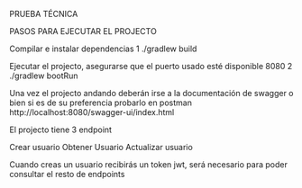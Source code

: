 PRUEBA TÉCNICA

PASOS PARA EJECUTAR EL PROJECTO


Compilar e instalar dependencias
1 ./gradlew build 

Ejecutar el projecto, asegurarse que el puerto usado esté disponible 8080
2 ./gradlew bootRun


Una vez el projecto andando deberán irse a la documentación de swagger o bien si es de su preferencia probarlo en postman
http://localhost:8080/swagger-ui/index.html

El projecto tiene 3 endpoint

Crear usuario
Obtener Usuario
Actualizar usuario

Cuando creas un usuario recibirás un token jwt, será necesario para poder consultar el resto de endpoints
